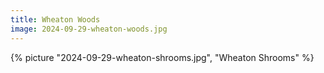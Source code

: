 ```yaml
---
title: Wheaton Woods
image: 2024-09-29-wheaton-woods.jpg
---
```


{% picture "2024-09-29-wheaton-shrooms.jpg", "Wheaton Shrooms" %}
